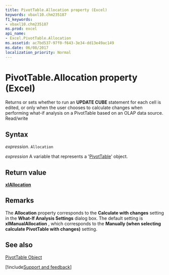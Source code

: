 ```yaml
---
title: PivotTable.Allocation property (Excel)
keywords: vbaxl10.chm235187
f1_keywords:
- vbaxl10.chm235187
ms.prod: excel
api_name:
- Excel.PivotTable.Allocation
ms.assetid: ac7bd537-97f0-f643-3e34-dd13e49ac149
ms.date: 06/08/2017
localization_priority: Normal
---
```



# PivotTable.Allocation property (Excel)

Returns or sets whether to run an  **UPDATE CUBE** statement for each cell is edited, or only when the user chooses to calculate changes when performing what-if analysis on a PivotTable based on an OLAP data source. Read/write


## Syntax

_expression_. `Allocation`

_expression_ A variable that represents a '[PivotTable](Excel.PivotTable.md)' object.


## Return value

 **[xlAllocation](Excel.XlAllocation.md)**


## Remarks

The  **Allocation** property corresponds to the **Calculate with changes** setting in the **What-If Analysis Settings** dialog box. The default setting is **xlManualAllocation** , which corresponds to the **Manually (when selecting calculate PivotTable with changes)** setting.


## See also


[PivotTable Object](Excel.PivotTable.md)

[!include[Support and feedback](~/includes/feedback-boilerplate.md)]